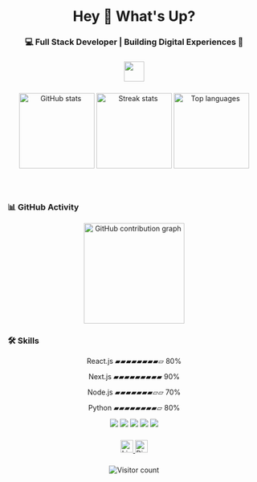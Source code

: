 <h1 align="center">Hey 👋 What's Up?</h1>

<h3 align="center">💻 Full Stack Developer | Building Digital Experiences 🌌</h3>

###

<div align="center">
  <img src="https://skillicons.dev/icons?i=react,nextjs,vue,angular,ts,js,nodejs,express,nestjs,python,django,flask,mongodb,postgres,mysql,redis,graphql,docker,kubernetes,aws,firebase,tailwind,html,css,git,github,vscode,figma,linux" height="40" />
</div>

###

<div align="center">
  <!-- GitHub Stats -->
  <img src="https://github-readme-stats.vercel.app/api?username=AyoubElam&show_icons=true&bg_color=0a0a0f&title_color=9f7cff&text_color=cfcfff&icon_color=9f7cff&border_color=6c63ff" height="150" alt="GitHub stats" />

  <!-- Streak Stats -->
  <img src="https://github-readme-streak-stats.herokuapp.com/?user=AyoubElam&background=0a0a0f&ring=9f7cff&fire=cfcfff&currStreakLabel=9f7cff&sideNums=cfcfff&currStreakNum=6c63ff&sideLabels=9f7cff&dates=a0a0ff&border=6c63ff" height="150" alt="Streak stats" />

  <!-- Top Languages -->
  <img src="https://github-readme-stats.vercel.app/api/top-langs?username=AyoubElam&layout=compact&langs_count=5&bg_color=0a0a0f&title_color=9f7cff&text_color=cfcfff&border_color=6c63ff" height="150" alt="Top languages" />
</div>

###

<br clear="both">

### 📊 GitHub Activity
<div align="center">
  <img src="https://activity-graph.herokuapp.com/graph?username=AyoubElam&theme=react-dark&area=true" height="200" alt="GitHub contribution graph" />
</div>

###

### 🛠️ Skills
<div align="center">
  <p>React.js ▰▰▰▰▰▰▰▰▱ 80%</p>
  <p>Next.js ▰▰▰▰▰▰▰▰▰ 90%</p>
  <p>Node.js ▰▰▰▰▰▰▰▱▱ 70%</p>
  <p>Python ▰▰▰▰▰▰▰▰▱ 80%</p>
</div>

<div align="center">
  <img src="https://img.shields.io/badge/-React-61DAFB?style=for-the-badge&logo=react&logoColor=white" />
  <img src="https://img.shields.io/badge/-Next.js-000000?style=for-the-badge&logo=next.js&logoColor=white" />
  <img src="https://img.shields.io/badge/-Node.js-339933?style=for-the-badge&logo=node.js&logoColor=white" />
  <img src="https://img.shields.io/badge/-Python-3776AB?style=for-the-badge&logo=python&logoColor=white" />
  <img src="https://img.shields.io/badge/-TailwindCSS-38B2AC?style=for-the-badge&logo=tailwind-css&logoColor=white" />
</div>

###

<div align="center">
  <a href="https://www.linkedin.com/in/ayoub-elamrani-059120317/" target="_blank">
    <img src="https://img.shields.io/static/v1?message=LinkedIn&logo=linkedin&label=&color=9f7cff&logoColor=ffffff&labelColor=&style=for-the-badge" height="25" alt="LinkedIn logo" />
  </a>
  <a href="https://discord.com/users/cheezy._.11" target="_blank">
    <img src="https://img.shields.io/static/v1?message=Discord&logo=discord&label=&color=cfcfff&logoColor=ffffff&labelColor=&style=for-the-badge" height="25" alt="Discord logo" />
  </a>
</div>

###

<div align="center">
  <img src="https://visitor-badge.laobi.icu/badge?page_id=AyoubElam.AyoubElam" alt="Visitor count" />
</div>
